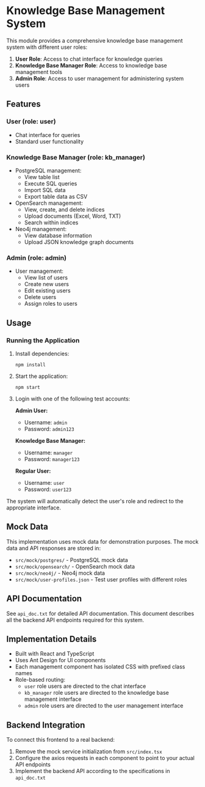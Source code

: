 # Knowledge Base Management System

This module provides a comprehensive knowledge base management system with different user roles:

1. **User Role**: Access to chat interface for knowledge queries
2. **Knowledge Base Manager Role**: Access to knowledge base management tools
3. **Admin Role**: Access to user management for administering system users

## Features

### User (role: user)
- Chat interface for queries
- Standard user functionality

### Knowledge Base Manager (role: kb_manager)
- PostgreSQL management:
  - View table list
  - Execute SQL queries
  - Import SQL data
  - Export table data as CSV
- OpenSearch management:
  - View, create, and delete indices
  - Upload documents (Excel, Word, TXT)
  - Search within indices
- Neo4j management:
  - View database information
  - Upload JSON knowledge graph documents

### Admin (role: admin)
- User management:
  - View list of users
  - Create new users
  - Edit existing users
  - Delete users
  - Assign roles to users

## Usage

### Running the Application

1. Install dependencies:
   ```
   npm install
   ```

2. Start the application:
   ```
   npm start
   ```

3. Login with one of the following test accounts:

   **Admin User:**
   - Username: `admin`
   - Password: `admin123`

   **Knowledge Base Manager:**
   - Username: `manager`
   - Password: `manager123`

   **Regular User:**
   - Username: `user`
   - Password: `user123`

The system will automatically detect the user's role and redirect to the appropriate interface.

## Mock Data

This implementation uses mock data for demonstration purposes. The mock data and API responses are stored in:

- `src/mock/postgres/` - PostgreSQL mock data
- `src/mock/opensearch/` - OpenSearch mock data
- `src/mock/neo4j/` - Neo4j mock data
- `src/mock/user-profiles.json` - Test user profiles with different roles

## API Documentation

See `api_doc.txt` for detailed API documentation. This document describes all the backend API endpoints required for this system.

## Implementation Details

- Built with React and TypeScript
- Uses Ant Design for UI components
- Each management component has isolated CSS with prefixed class names
- Role-based routing:
  - `user` role users are directed to the chat interface
  - `kb_manager` role users are directed to the knowledge base management interface
  - `admin` role users are directed to the user management interface

## Backend Integration

To connect this frontend to a real backend:

1. Remove the mock service initialization from `src/index.tsx`
2. Configure the axios requests in each component to point to your actual API endpoints
3. Implement the backend API according to the specifications in `api_doc.txt` 